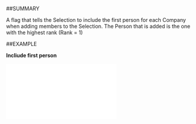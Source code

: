 
##SUMMARY


A flag that tells the Selection to include the first person for each Company when adding members to the Selection. The Person that is added is the one with the highest rank (Rank = 1)



##EXAMPLE

**Incliude first person**



![](..\..\Examples\vbs\SOSelection.IncludeFirstPerson.vbs.txt)

